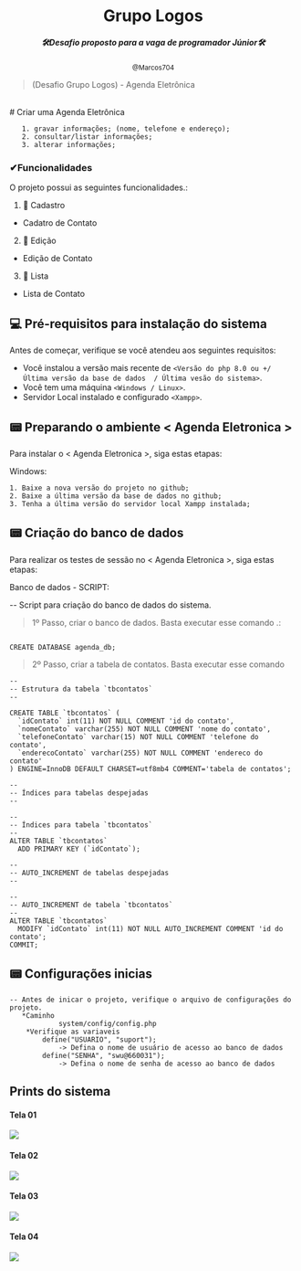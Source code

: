 
<div align="center">
<h1>Grupo Logos</h1>
<h5>🛠Desafio proposto para a vaga de programador Júnior🛠</h5>
<small>@Marcos704</small>
</div>

> (Desafio Grupo Logos) - Agenda Eletrônica
<br>
# Criar uma Agenda Eletrônica

```
   1. gravar informações; (nome, telefone e endereço);
   2. consultar/listar informações;
   3. alterar informações;
```

### ✔Funcionalidades
O projeto possui as seguintes funcionalidades.:

1. 📎 Cadastro
- Cadatro de Contato
2. 📎 Edição
- Edição de Contato
3. 📎 Lista
- Lista de Contato

## 💻 Pré-requisitos para instalação do sistema

Antes de começar, verifique se você atendeu aos seguintes requisitos:
* Você instalou a versão mais recente de `<Versão do php 8.0 ou +/ Última versão da base de dados  / Última vesão do sistema>`.
* Você tem uma máquina `<Windows / Linux>`.
* Servidor Local instalado e configurado `<Xampp>`.

## 📟 Preparando o ambiente < Agenda Eletronica >

Para instalar o < Agenda Eletronica >, siga estas etapas:

Windows:
```
1. Baixe a nova versão do projeto no github;
2. Baixe a última versão da base de dados no github;
3. Tenha a última versão do servidor local Xampp instalada;
```
## 📟 Criação do banco de dados
Para realizar os testes de sessão no < Agenda Eletronica >, siga estas etapas:

Banco de dados - SCRIPT:

-- Script para criação do banco de dados do sistema.


> 1º Passo, criar o banco de dados. Basta executar esse comando .:
```

CREATE DATABASE agenda_db;

```
> 2º Passo, criar a tabela de contatos. Basta executar esse comando 
```
--
-- Estrutura da tabela `tbcontatos`
--

CREATE TABLE `tbcontatos` (
  `idContato` int(11) NOT NULL COMMENT 'id do contato',
  `nomeContato` varchar(255) NOT NULL COMMENT 'nome do contato',
  `telefoneContato` varchar(15) NOT NULL COMMENT 'telefone do contato',
  `enderecoContato` varchar(255) NOT NULL COMMENT 'endereco do contato'
) ENGINE=InnoDB DEFAULT CHARSET=utf8mb4 COMMENT='tabela de contatos';

--
-- Índices para tabelas despejadas
--

--
-- Índices para tabela `tbcontatos`
--
ALTER TABLE `tbcontatos`
  ADD PRIMARY KEY (`idContato`);

--
-- AUTO_INCREMENT de tabelas despejadas
--

--
-- AUTO_INCREMENT de tabela `tbcontatos`
--
ALTER TABLE `tbcontatos`
  MODIFY `idContato` int(11) NOT NULL AUTO_INCREMENT COMMENT 'id do contato';
COMMIT;

```
## 📟 Configurações inicias
```
-- Antes de inicar o projeto, verifique o arquivo de configurações do projeto.
   *Caminho 
            system/config/config.php
    *Verifique as variaveis
        define("USUARIO", "suport"); 
            -> Defina o nome de usuário de acesso ao banco de dados
        define("SENHA", "swu@660031");
            -> Defina o nome de senha de acesso ao banco de dados
```
## Prints do sistema
<h4>Tela 01</h4>
<img src="https://i.ibb.co/J7ZzmXt/Screenshot-1.png">
<h4>Tela 02</h4>
<img src="https://i.ibb.co/rFrKFGj/Screenshot-2.png>">
<h4>Tela 03</h4>
<img src="https://i.ibb.co/wM4Vt6T/Screenshot-3.png">
<h4>Tela 04</h4>
<img src="https://i.ibb.co/wLvzDD7/Screenshot-4.png">

